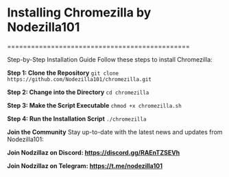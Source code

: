 # Installing Chromezilla by Nodezilla101
==============================================

Step-by-Step Installation Guide
Follow these steps to install Chromezilla:

**Step 1: Clone the Repository**
```git clone https://github.com/Nodezilla101/chromezilla.git```

**Step 2: Change into the Directory**
```cd chromezilla```

**Step 3: Make the Script Executable**
```chmod +x chromezilla.sh```

**Step 4: Run the Installation Script**
```./chromezilla```

**Join the Community**
Stay up-to-date with the latest news and updates from Nodezilla101:

**Join Nodzillaz on Discord: https://discord.gg/RAEnTZSEVh**

**Join Nodzillaz on Telegram: https://t.me/nodezilla101**

